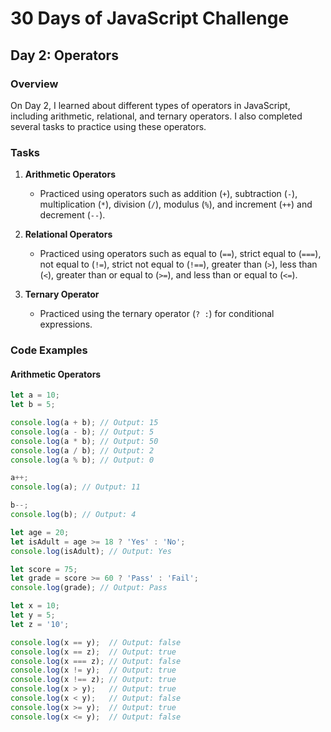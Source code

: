 # 30 Days of JavaScript Challenge

## Day 2: Operators

### Overview

On Day 2, I learned about different types of operators in JavaScript, including arithmetic, relational, and ternary operators. I also completed several tasks to practice using these operators.

### Tasks

1. **Arithmetic Operators**
   - Practiced using operators such as addition (`+`), subtraction (`-`), multiplication (`*`), division (`/`), modulus (`%`), and increment (`++`) and decrement (`--`).

2. **Relational Operators**
   - Practiced using operators such as equal to (`==`), strict equal to (`===`), not equal to (`!=`), strict not equal to (`!==`), greater than (`>`), less than (`<`), greater than or equal to (`>=`), and less than or equal to (`<=`).

3. **Ternary Operator**
   - Practiced using the ternary operator (`? :`) for conditional expressions.

### Code Examples

#### Arithmetic Operators

```javascript
let a = 10;
let b = 5;

console.log(a + b); // Output: 15
console.log(a - b); // Output: 5
console.log(a * b); // Output: 50
console.log(a / b); // Output: 2
console.log(a % b); // Output: 0

a++;
console.log(a); // Output: 11

b--;
console.log(b); // Output: 4

let age = 20;
let isAdult = age >= 18 ? 'Yes' : 'No';
console.log(isAdult); // Output: Yes

let score = 75;
let grade = score >= 60 ? 'Pass' : 'Fail';
console.log(grade); // Output: Pass

let x = 10;
let y = 5;
let z = '10';

console.log(x == y);  // Output: false
console.log(x == z);  // Output: true
console.log(x === z); // Output: false
console.log(x != y);  // Output: true
console.log(x !== z); // Output: true
console.log(x > y);   // Output: true
console.log(x < y);   // Output: false
console.log(x >= y);  // Output: true
console.log(x <= y);  // Output: false


